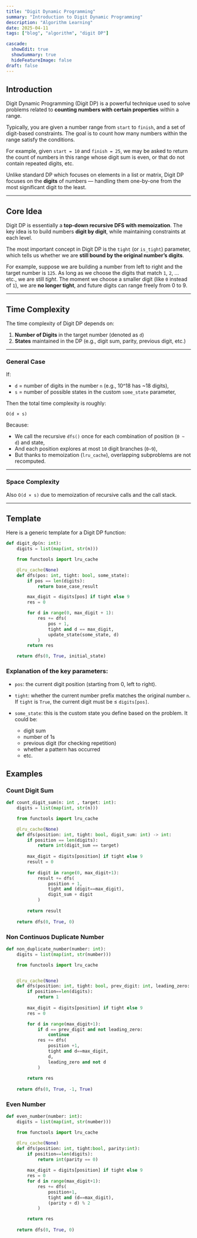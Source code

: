 ```yaml
---
title: "Digit Dynamic Programming"
summary: "Introduction to Digit Dynamic Programming"
description: "Algorithm Learning"
date: 2025-04-11
tags: ["blog", "algorithm", "digit DP"]

cascade:
  showEdit: true
  showSummary: true
  hideFeatureImage: false
draft: false
---
```


## Introduction

Digit Dynamic Programming (Digit DP) is a powerful technique used to solve problems related to **counting numbers with certain properties** within a range.

Typically, you are given a number range from `start` to `finish`, and a set of digit-based constraints. The goal is to count how many numbers within the range satisfy the conditions. 

For example, given `start = 10` and `finish = 25`, we may be asked to return the count of numbers in this range whose digit sum is even, or that do not contain repeated digits, etc.

Unlike standard DP which focuses on elements in a list or matrix, Digit DP focuses on the **digits** of numbers — handling them one-by-one from the most significant digit to the least.

---

## Core Idea

Digit DP is essentially a **top-down recursive DFS with memoization**. The key idea is to build numbers **digit by digit**, while maintaining constraints at each level.

The most important concept in Digit DP is the `tight` (or `is_tight`) parameter, which tells us whether we are **still bound by the original number’s digits**.

For example, suppose we are building a number from left to right and the target number is `125`. As long as we choose the digits that match `1`, `2`, ... etc., we are still *tight*. The moment we choose a smaller digit (like `0` instead of `1`), we are **no longer tight**, and future digits can range freely from 0 to 9.

---
## Time Complexity

The time complexity of Digit DP depends on:

1. **Number of Digits** in the target number (denoted as `d`)
2. **States** maintained in the DP (e.g., digit sum, parity, previous digit, etc.)

---

### General Case

If:
- `d` = number of digits in the number `n` (e.g., 10^18 has ~18 digits),
- `s` = number of possible states in the custom `some_state` parameter,

Then the total time complexity is roughly:

```
O(d × s)
```

Because:
- We call the recursive `dfs()` once for each combination of position (`0 ~ d`) and state,
- And each position explores at most `10` digit branches (`0~9`),
- But thanks to memoization (`lru_cache`), overlapping subproblems are not recomputed.

---

### Space Complexity

Also `O(d × s)` due to memoization of recursive calls and the call stack.

---


## Template

Here is a generic template for a Digit DP function:

```python
def digit_dp(n: int):
    digits = list(map(int, str(n)))

    from functools import lru_cache

    @lru_cache(None)
    def dfs(pos: int, tight: bool, some_state):
        if pos == len(digits):
            return base_case_result

        max_digit = digits[pos] if tight else 9
        res = 0

        for d in range(0, max_digit + 1):
            res += dfs(
                pos + 1,
                tight and d == max_digit,
                update_state(some_state, d)
            )
        return res

    return dfs(0, True, initial_state)
```
### Explanation of the key parameters:

- `pos`: the current digit position (starting from 0, left to right).

- `tight`: whether the current number prefix matches the original number `n`. If `tight` is `True`, the current digit must be ≤ `digits[pos]`.

- `some_state`: this is the custom state you define based on the problem. It could be:
  - digit sum
  - number of 1s
  - previous digit (for checking repetition)
  - whether a pattern has occurred
  - etc.

## Examples

### Count Digit Sum

```python
def count_digit_sum(n: int , target: int):
    digits = list(map(int, str(n)))

    from functools import lru_cache

    @lru_cache(None)
    def dfs(position: int, tight: bool, digit_sum: int) -> int:
        if position == len(digits):
            return int(digit_sum == target)
        
        max_digit = digits[position] if tight else 9
        result = 0
        
        for digit in range(0, max_digit+1):
            result += dfs(
                position + 1,
                tight and (digit==max_digit),
                digit_sum + digit
            )
        
        return result
    
    return dfs(0, True, 0)
```
### Non Continuos Duplicate Number
```python
def non_duplicate_number(number: int):
    digits = list(map(int, str(number)))

    from functools import lru_cache


    @lru_cache(None)
    def dfs(position: int, tight: bool, prev_digit: int, leading_zero: bool):
        if position==len(digits):
            return 1
        
        max_digit = digits[position] if tight else 9
        res = 0

        for d in range(max_digit+1):
            if d == prev_digit and not leading_zero:
                continue
            res += dfs(
                position +1,
                tight and d==max_digit,
                d,
                leading_zero and not d
            )
        
        return res
    
    return dfs(0, True, -1, True)
```

### Even Number
```python
def even_number(number: int):
    digits = list(map(int, str(number)))

    from functools import lru_cache

    @lru_cache(None)
    def dfs(position: int, tight:bool, parity:int):
        if position==len(digits):
            return int(parity == 0)
        
        max_digit = digits[position] if tight else 9
        res = 0
        for d in range(max_digit+1):
            res += dfs(
                position+1,
                tight and (d==max_digit),
                (parity + d) % 2
            )

        return res
    
    return dfs(0, True, 0)
```